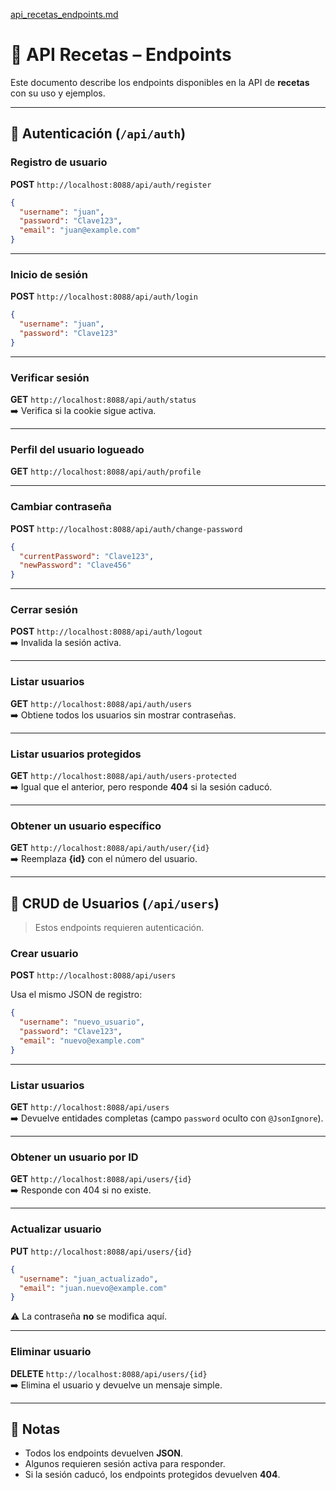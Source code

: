 [api_recetas_endpoints.md](https://github.com/user-attachments/files/22488477/api_recetas_endpoints.md)

# 📖 API Recetas – Endpoints

Este documento describe los endpoints disponibles en la API de **recetas** con su uso y ejemplos.

---

## 🔑 Autenticación (`/api/auth`)

### Registro de usuario
**POST** `http://localhost:8088/api/auth/register`

```json
{
  "username": "juan",
  "password": "Clave123",
  "email": "juan@example.com"
}
```

---

### Inicio de sesión
**POST** `http://localhost:8088/api/auth/login`

```json
{
  "username": "juan",
  "password": "Clave123"
}
```

---

### Verificar sesión
**GET** `http://localhost:8088/api/auth/status`  
➡️ Verifica si la cookie sigue activa.

---

### Perfil del usuario logueado
**GET** `http://localhost:8088/api/auth/profile`

---

### Cambiar contraseña
**POST** `http://localhost:8088/api/auth/change-password`

```json
{
  "currentPassword": "Clave123",
  "newPassword": "Clave456"
}
```

---

### Cerrar sesión
**POST** `http://localhost:8088/api/auth/logout`  
➡️ Invalida la sesión activa.

---

### Listar usuarios
**GET** `http://localhost:8088/api/auth/users`  
➡️ Obtiene todos los usuarios sin mostrar contraseñas.

---

### Listar usuarios protegidos
**GET** `http://localhost:8088/api/auth/users-protected`  
➡️ Igual que el anterior, pero responde **404** si la sesión caducó.

---

### Obtener un usuario específico
**GET** `http://localhost:8088/api/auth/user/{id}`  
➡️ Reemplaza **{id}** con el número del usuario.

---

## 👥 CRUD de Usuarios (`/api/users`)

> Estos endpoints requieren autenticación.

### Crear usuario
**POST** `http://localhost:8088/api/users`  

Usa el mismo JSON de registro:

```json
{
  "username": "nuevo_usuario",
  "password": "Clave123",
  "email": "nuevo@example.com"
}
```

---

### Listar usuarios
**GET** `http://localhost:8088/api/users`  
➡️ Devuelve entidades completas (campo `password` oculto con `@JsonIgnore`).

---

### Obtener un usuario por ID
**GET** `http://localhost:8088/api/users/{id}`  
➡️ Responde con 404 si no existe.

---

### Actualizar usuario
**PUT** `http://localhost:8088/api/users/{id}`  

```json
{
  "username": "juan_actualizado",
  "email": "juan.nuevo@example.com"
}
```

⚠️ La contraseña **no** se modifica aquí.

---

### Eliminar usuario
**DELETE** `http://localhost:8088/api/users/{id}`  
➡️ Elimina el usuario y devuelve un mensaje simple.

---

## 📌 Notas

- Todos los endpoints devuelven **JSON**.  
- Algunos requieren sesión activa para responder.  
- Si la sesión caducó, los endpoints protegidos devuelven **404**.
